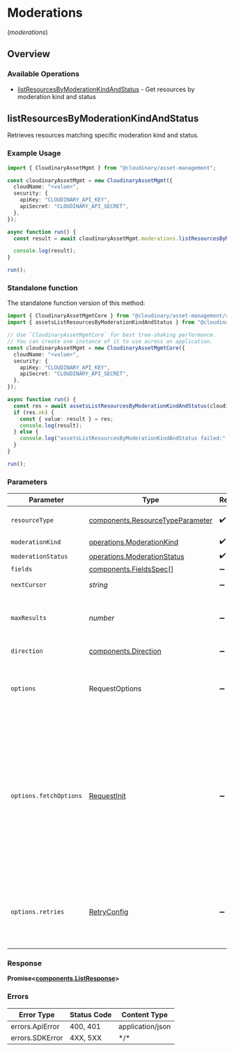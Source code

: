 # Moderations
(*moderations*)

## Overview

### Available Operations

* [listResourcesByModerationKindAndStatus](#listresourcesbymoderationkindandstatus) - Get resources by moderation kind and status

## listResourcesByModerationKindAndStatus

Retrieves resources matching specific moderation kind and status.

### Example Usage

```typescript
import { CloudinaryAssetMgmt } from "@cloudinary/asset-management";

const cloudinaryAssetMgmt = new CloudinaryAssetMgmt({
  cloudName: "<value>",
  security: {
    apiKey: "CLOUDINARY_API_KEY",
    apiSecret: "CLOUDINARY_API_SECRET",
  },
});

async function run() {
  const result = await cloudinaryAssetMgmt.moderations.listResourcesByModerationKindAndStatus("raw", "aws_rek", "aborted");

  console.log(result);
}

run();
```

### Standalone function

The standalone function version of this method:

```typescript
import { CloudinaryAssetMgmtCore } from "@cloudinary/asset-management/core.js";
import { assetsListResourcesByModerationKindAndStatus } from "@cloudinary/asset-management/funcs/assetsListResourcesByModerationKindAndStatus.js";

// Use `CloudinaryAssetMgmtCore` for best tree-shaking performance.
// You can create one instance of it to use across an application.
const cloudinaryAssetMgmt = new CloudinaryAssetMgmtCore({
  cloudName: "<value>",
  security: {
    apiKey: "CLOUDINARY_API_KEY",
    apiSecret: "CLOUDINARY_API_SECRET",
  },
});

async function run() {
  const res = await assetsListResourcesByModerationKindAndStatus(cloudinaryAssetMgmt, "raw", "aws_rek", "aborted");
  if (res.ok) {
    const { value: result } = res;
    console.log(result);
  } else {
    console.log("assetsListResourcesByModerationKindAndStatus failed:", res.error);
  }
}

run();
```

### Parameters

| Parameter                                                                                                                                                                      | Type                                                                                                                                                                           | Required                                                                                                                                                                       | Description                                                                                                                                                                    |
| ------------------------------------------------------------------------------------------------------------------------------------------------------------------------------ | ------------------------------------------------------------------------------------------------------------------------------------------------------------------------------ | ------------------------------------------------------------------------------------------------------------------------------------------------------------------------------ | ------------------------------------------------------------------------------------------------------------------------------------------------------------------------------ |
| `resourceType`                                                                                                                                                                 | [components.ResourceTypeParameter](../../models/components/resourcetypeparameter.md)                                                                                           | :heavy_check_mark:                                                                                                                                                             | The type the of asset.                                                                                                                                                         |
| `moderationKind`                                                                                                                                                               | [operations.ModerationKind](../../models/operations/moderationkind.md)                                                                                                         | :heavy_check_mark:                                                                                                                                                             | N/A                                                                                                                                                                            |
| `moderationStatus`                                                                                                                                                             | [operations.ModerationStatus](../../models/operations/moderationstatus.md)                                                                                                     | :heavy_check_mark:                                                                                                                                                             | N/A                                                                                                                                                                            |
| `fields`                                                                                                                                                                       | [components.FieldsSpec](../../models/components/fieldsspec.md)[]                                                                                                               | :heavy_minus_sign:                                                                                                                                                             | N/A                                                                                                                                                                            |
| `nextCursor`                                                                                                                                                                   | *string*                                                                                                                                                                       | :heavy_minus_sign:                                                                                                                                                             | Cursor for pagination.                                                                                                                                                         |
| `maxResults`                                                                                                                                                                   | *number*                                                                                                                                                                       | :heavy_minus_sign:                                                                                                                                                             | Maximum number of results to return (1-500).                                                                                                                                   |
| `direction`                                                                                                                                                                    | [components.Direction](../../models/components/direction.md)                                                                                                                   | :heavy_minus_sign:                                                                                                                                                             | Sort direction.                                                                                                                                                                |
| `options`                                                                                                                                                                      | RequestOptions                                                                                                                                                                 | :heavy_minus_sign:                                                                                                                                                             | Used to set various options for making HTTP requests.                                                                                                                          |
| `options.fetchOptions`                                                                                                                                                         | [RequestInit](https://developer.mozilla.org/en-US/docs/Web/API/Request/Request#options)                                                                                        | :heavy_minus_sign:                                                                                                                                                             | Options that are passed to the underlying HTTP request. This can be used to inject extra headers for examples. All `Request` options, except `method` and `body`, are allowed. |
| `options.retries`                                                                                                                                                              | [RetryConfig](../../lib/utils/retryconfig.md)                                                                                                                                  | :heavy_minus_sign:                                                                                                                                                             | Enables retrying HTTP requests under certain failure conditions.                                                                                                               |

### Response

**Promise\<[components.ListResponse](../../models/components/listresponse.md)\>**

### Errors

| Error Type       | Status Code      | Content Type     |
| ---------------- | ---------------- | ---------------- |
| errors.ApiError  | 400, 401         | application/json |
| errors.SDKError  | 4XX, 5XX         | \*/\*            |